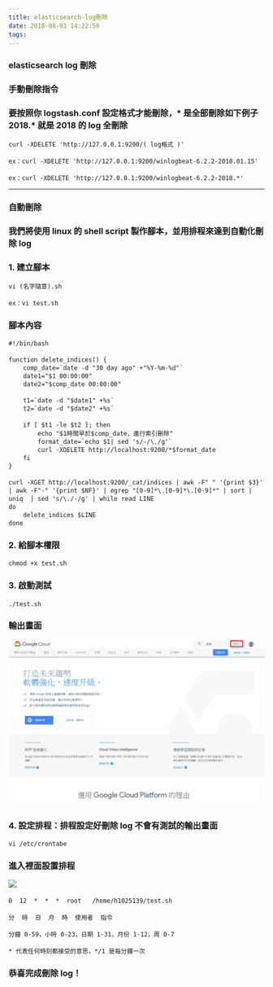 ```yaml
---
title: elasticsearch-log刪除
date: 2018-08-01 14:22:59
tags:
---
```


### elasticsearch log 刪除

### 手動刪除指令

### 要按照你 logstash.conf 設定格式才能刪除，\* 是全部刪除如下例子 2018.\* 就是 2018 的 log 全刪除

```
curl -XDELETE 'http://127.0.0.1:9200/( log格式 )'

ex：curl -XDELETE 'http://127.0.0.1:9200/winlogbeat-6.2.2-2018.01.15'

ex：curl -XDELETE 'http://127.0.0.1:9200/winlogbeat-6.2.2-2018.*'
```

***

### 自動刪除

### 我們將使用 linux 的 shell script 製作腳本，並用排程來達到自動化刪除 log

### 1. 建立腳本

```
vi (名字隨意).sh

ex：vi test.sh
```

### 腳本內容

```
#!/bin/bash

function delete_indices() {
    comp_date=`date -d "30 day ago" +"%Y-%m-%d"`
    date1="$1 00:00:00"
    date2="$comp_date 00:00:00"

    t1=`date -d "$date1" +%s`
    t2=`date -d "$date2" +%s`

    if [ $t1 -le $t2 ]; then
        echo "$1時間早於$comp_date，進行索引刪除"
        format_date=`echo $1| sed 's/-/\./g'`
        curl -XDELETE http://localhost:9200/*$format_date
    fi
}

curl -XGET http://localhost:9200/_cat/indices | awk -F" " '{print $3}' | awk -F"-" '{print $NF}' | egrep "[0-9]*\.[0-9]*\.[0-9]*" | sort | uniq  | sed 's/\./-/g' | while read LINE
do
    delete_indices $LINE
done
```

### 2. 給腳本權限

```
chmod +x test.sh
```

### 3. 啟動測試

```
./test.sh
```

### 輸出畫面

![ ](images/1.png)

### 4. 設定排程：排程設定好刪除 log 不會有測試的輸出畫面

```
vi /etc/crontabe
```

### 進入裡面設置排程

![ ](images/2.png)

```
0  12  *  *  *  root   /home/h1025139/test.sh

分  時  日  月  時  使用者  指令

分鐘 0-59，小時 0-23，日期 1-31，月份 1-12，周 0-7

* 代表任何時刻都接受的意思，*/1 是每分鐘一次
```

### 恭喜完成刪除 log！